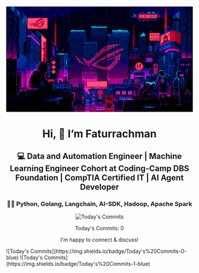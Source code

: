 <div align="center">
  
  ![Banner GIF](images/desktop-neon-gaming.gif)

  # Hi, 👋 I’m Faturrachman

  ## 💻 Data and Automation Engineer | Machine Learning Engineer Cohort at Coding-Camp DBS Foundation | CompTIA Certified IT | AI Agent Developer

  ### 👩‍💻 Python, Golang, Langchain, AI-SDK, Hadoop, Apache Spark

  ![Today's Commits](https://img.shields.io/badge/Today's%20Commits-0-blue)

  Today's Commits: 0

  I'm happy to connect & discuss!
</div>
![Today's Commits](https://img.shields.io/badge/Today's%20Commits-0-blue)
![Today's Commits](https://img.shields.io/badge/Today's%20Commits-1-blue)
